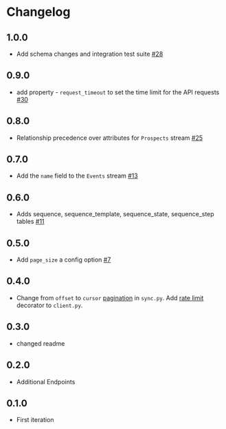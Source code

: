 # Changelog

## 1.0.0
  * Add schema changes and integration test suite [#28](https://github.com/singer-io/tap-outreach/pull/28)

## 0.9.0
  * add property - `request_timeout` to set the time limit for the API requests [#30](https://github.com/singer-io/tap-outreach/pull/30)

## 0.8.0
  * Relationship precedence over attributes for `Prospects` stream [#25](https://github.com/singer-io/tap-outreach/pull/25)

## 0.7.0
  * Add the `name` field to the `Events` stream [#13](https://github.com/singer-io/tap-outreach/pull/13)

## 0.6.0
  * Adds sequence, sequence_template, sequence_state, sequence_step tables [#11](https://github.com/singer-io/tap-outreach/pull/11)

## 0.5.0
  * Add `page_size` a config option [#7](https://github.com/singer-io/tap-outreach/pull/7)

## 0.4.0
  * Change from `offset` to `cursor` [pagination](https://api.outreach.io/api/v2/docs#pagination) in `sync.py`. Add [rate limit](https://api.outreach.io/api/v2/docs#rate-limiting) decorator to `client.py`.

## 0.3.0
  * changed readme 

## 0.2.0
  * Additional Endpoints 

## 0.1.0
  * First iteration

